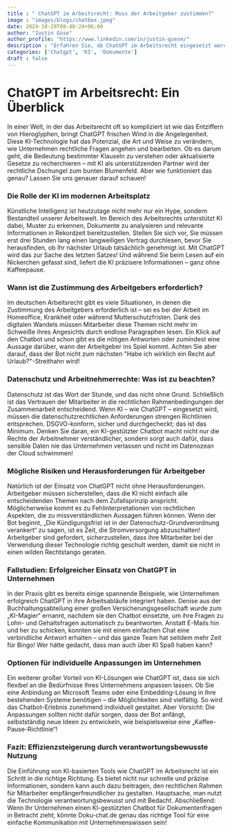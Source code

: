 ```yaml
---
title : " ChatGPT im Arbeitsrecht: Muss der Arbeitgeber zustimmen?"
image : "images/blogs/chatbox.jpeg"
date: 2024-10-29T08:40:24+06:00
author: "Justin Güse"
author_profile: "https://www.linkedin.com/in/justin-guese/"
description : "Erfahren Sie, ob ChatGPT im Arbeitsrecht eingesetzt werden kann und ob eine Zustimmung des Arbeitgebers erforderlich ist. Informieren Sie sich über rechtliche Rahmenbedingungen."
categories: ['Chatgpt', 'KI', 'Dokumente']
draft : false
---
```


# ChatGPT im Arbeitsrecht: Ein Überblick  

In einer Welt, in der das Arbeitsrecht oft so kompliziert ist wie das Entziffern von Hieroglyphen, bringt ChatGPT frischen Wind in die Angelegenheit. Diese KI-Technologie hat das Potenzial, die Art und Weise zu verändern, wie Unternehmen rechtliche Fragen angehen und bearbeiten. Ob es darum geht, die Bedeutung bestimmter Klauseln zu verstehen oder aktualisierte Gesetze zu recherchieren – mit KI als unterstützenden Partner wird der rechtliche Dschungel zum bunten Blumenfeld. Aber wie funktioniert das genau? Lassen Sie uns genauer darauf schauen!  

### Die Rolle der KI im modernen Arbeitsplatz  

Künstliche Intelligenz ist heutzutage nicht mehr nur ein Hype, sondern Bestandteil unserer Arbeitswelt. Im Bereich des Arbeitsrechts unterstützt KI dabei, Muster zu erkennen, Dokumente zu analysieren und relevante Informationen in Rekordzeit bereitzustellen. Stellen Sie sich vor, Sie müssen erst drei Stunden lang einen langweiligen Vertrag durchlesen, bevor Sie herausfinden, ob Ihr nächster Urlaub tatsächlich genehmigt ist. Mit ChatGPT wird das zur Sache des letzten Satzes! Und während Sie beim Lesen auf ein Nickerchen gefasst sind, liefert die KI präzisere Informationen – ganz ohne Kaffeepause.  

### Wann ist die Zustimmung des Arbeitgebers erforderlich?  

Im deutschen Arbeitsrecht gibt es viele Situationen, in denen die Zustimmung des Arbeitgebers erforderlich ist – sei es bei der Arbeit im Homeoffice, Krankheit oder während Mutterschutzfristen. Dank des digitalen Wandels müssen Mitarbeiter diese Themen nicht mehr im Schweiße ihres Angesichts durch endlose Paragraphen lesen. Ein Klick auf den Chatbot und schon gibt es die nötigen Antworten oder zumindest eine Aussage darüber, wann der Arbeitgeber ins Spiel kommt. Achten Sie aber darauf, dass der Bot nicht zum nächsten "Habe ich wirklich ein Recht auf Urlaub?"-Streithahn wird!  

### Datenschutz und Arbeitnehmerrechte: Was ist zu beachten?  

Datenschutz ist das Wort der Stunde, und das nicht ohne Grund. Schließlich ist das Vertrauen der Mitarbeiter in die rechtlichen Rahmenbedingungen der Zusammenarbeit entscheidend. Wenn KI – wie ChatGPT – eingesetzt wird, müssen die datenschutzrechtlichen Anforderungen strengen Richtlinien entsprechen. DSGVO-konform, sicher und durchgecheckt; das ist das Minimum. Denken Sie daran, ein KI-gestützter Chatbot macht nicht nur die Rechte der Arbeitnehmer verständlicher, sondern sorgt auch dafür, dass sensible Daten nie das Unternehmen verlassen und nicht im Datenozean der Cloud schwimmen!  

### Mögliche Risiken und Herausforderungen für Arbeitgeber  

Natürlich ist der Einsatz von ChatGPT nicht ohne Herausforderungen. Arbeitgeber müssen sicherstellen, dass die KI nicht einfach alle entscheidenden Themen nach dem Zufallsprinzip anspricht. Möglicherweise kommt es zu Fehlinterpretationen von rechtlichen Aspekten, die zu missverständlichen Aussagen führen können. Wenn der Bot beginnt, „Die Kündigungsfrist ist in der Datenschutz-Grundverordnung verankert“ zu sagen, ist es Zeit, die Stromversorgung abzuschalten! Arbeitgeber sind gefordert, sicherzustellen, dass ihre Mitarbeiter bei der Verwendung dieser Technologie richtig geschult werden, damit sie nicht in einen wilden Rechtstango geraten.  

### Fallstudien: Erfolgreicher Einsatz von ChatGPT in Unternehmen  

In der Praxis gibt es bereits einige spannende Beispiele, wie Unternehmen erfolgreich ChatGPT in ihre Arbeitsabläufe integriert haben. Denise aus der Buchhaltungsabteilung einer großen Versicherungsgesellschaft wurde zum „KI-Magier“ ernannt, nachdem sie den Chatbot einsetzte, um ihre Fragen zu Lohn- und Gehaltsfragen automatisch zu beantworten. Anstatt E-Mails hin und her zu schicken, konnten sie mit einem einfachen Chat eine verbindliche Antwort erhalten – und das ganze Team hat seitdem mehr Zeit für Bingo! Wer hätte gedacht, dass man auch über KI Spaß haben kann?  

### Optionen für individuelle Anpassungen im Unternehmen  

Ein weiterer großer Vorteil von KI-Lösungen wie ChatGPT ist, dass sie sich flexibel an die Bedürfnisse Ihres Unternehmens anpassen lassen. Ob Sie eine Anbindung an Microsoft Teams oder eine Embedding-Lösung in Ihre bestehenden Systeme benötigen – die Möglichkeiten sind vielfältig. So wird das Chatbot-Erlebnis zunehmend individuell gestaltet. Aber Vorsicht: Die Anpassungen sollten nicht dafür sorgen, dass der Bot anfängt, selbstständig neue Ideen zu entwickeln, wie beispielsweise eine „Kaffee-Pause-Richtlinie“!  

### Fazit: Effizienzsteigerung durch verantwortungsbewusste Nutzung  

Die Einführung von KI-basierten Tools wie ChatGPT im Arbeitsrecht ist ein Schritt in die richtige Richtung. Es bietet nicht nur schnelle und präzise Informationen, sondern kann auch dazu beitragen, den rechtlichen Rahmen für Mitarbeiter empfängerfreundlicher zu gestalten. Hauptsache, man nutzt die Technologie verantwortungsbewusst und mit Bedacht. Abschließend: Wenn Ihr Unternehmen einen KI-gestützten Chatbot für Dokumentenfragen in Betracht zieht, könnte Doku-chat.de genau das richtige Tool für eine einfache Kommunikation mit Unternehmenswissen sein!